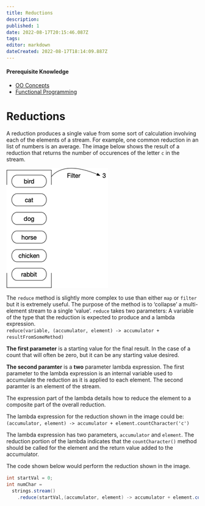 ```yaml
---
title: Reductions
description: 
published: 1
date: 2022-08-17T20:15:46.087Z
tags: 
editor: markdown
dateCreated: 2022-08-17T18:14:09.887Z
---
```


#### Prerequisite Knowledge
- [OO Concepts](/ooConcepts)
- [Functional Programming](/functionalProgramming/functionalProgramming)

# Reductions

A reduction produces a single value from some sort of calculation involving each of the elements of a stream. For example, one common reduction in an list of numbers is an average. The image below shows the result of a reduction that returns the number of occurences of the letter `c` in the stream.

![illustration of the results of reducing a stream containing several words to a count of the number of times the letter c occurs in the stream.](/images/functionalReduction.png)


The `reduce` method is slightly more complex to use than either `map` or `filter` but it is extremely useful. The purpose of the method is to ‘collapse’ a multi-element stream to a single ‘value’. `reduce` takes two parameters: A variable of the type that the reduction is expected to produce and a lambda expression.  
  `reduce(variable, (accumulator, element) -> accumulator + resultFromSomeMethod)`

**The first parameter** is a starting value for the final result.  In the case of a count that will often be zero, but it can be any starting value desired.

**The second paramter** is a **two** parameter lambda expression.  The first parameter to the lambda expression is an internal variable used to accumulate the reduction as it is applied to each element.  The second paramter is an element of the stream.

The expression part of the lambda details how to reduce the element to a composite part of the overall reduction.

The lambda expression for the reduction shown in the image could be:
`(accumulator, element) -> accumulator + element.countCharacter('c')`

The lambda expression has two parameters, `accumulator` and `element`. The reduction portion of the lambda indicates that the `countCharacter()` method should be called for the element and the return value added to the accumulator.

The code shown below would perform the reduction shown in the image.  

```java
int startVal = 0;
int numChar =
  strings.stream()
    .reduce(startVal,(accumulator, element) -> accumulator + element.countCharacter('c'));
```



